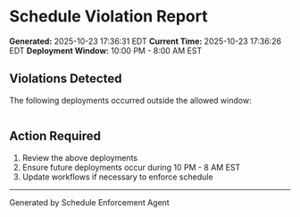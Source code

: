 # Schedule Violation Report

**Generated:** 2025-10-23 17:36:31 EDT
**Current Time:** 2025-10-23 17:36:26 EDT
**Deployment Window:** 10:00 PM - 8:00 AM EST

## Violations Detected

The following deployments occurred outside the allowed window:

```

```

## Action Required

1. Review the above deployments
2. Ensure future deployments occur during 10 PM - 8 AM EST
3. Update workflows if necessary to enforce schedule

---

Generated by Schedule Enforcement Agent
